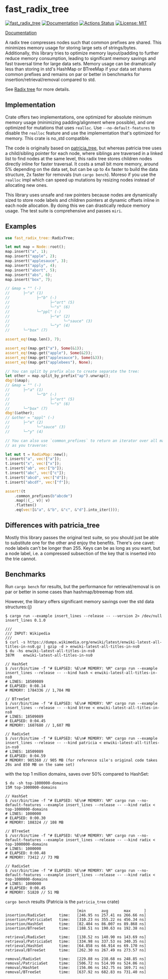 # fast_radix_tree

[![fast_radix_tree](https://img.shields.io/crates/v/fast_radix_tree.svg)](https://crates.io/crates/fast_radix_tree)
[![Documentation](https://docs.rs/fast_radix_tree/badge.svg)](https://docs.rs/fast_radix_tree)
[![Actions Status](https://github.com/bluecatengineering/fast_radix_tree/workflows/CI/badge.svg)](https://github.com/bluecatengineering/fast_radix_tree/actions)
[![License: MIT](https://img.shields.io/badge/license-MIT-blue.svg)](LICENSE)

[Documentation](https://docs.rs/fast_radix_tree)

A radix tree compresses nodes such that common prefixes are shared. This minimizes memory usage for storing large sets of strings/bytes. Additionally, this library tries to optimize memory layout/padding to further reduce memory consumption, leading to significant memory savings and fast traversal time for large data sets. Memory usage can be dramatically less than storing in std's HashMap or BTreeMap if your data set shares common prefixes and remains on par or better in benchmarks for insertion/retrieval/removal compared to std.

See [Radix tree](https://en.wikipedia.org/wiki/Radix_tree) for more details.

## Implementation

Crate offers two implementations, one optimized for absolute minimum memory usage (minimizing padding/alignment where possible), and one optimized for mutations that uses `realloc`. Use `--no-default-features` to disable the `realloc` feature and use the implementation that's optimized for memory. This crate is no_std compatible.

The code is originally based on [patricia_tree](https://github.com/sile/patricia_tree), but whereas patricia tree uses a child/sibling pointer for each node, where siblings are traversed in a linked list to find nodes at the same level, this radix tree stores children nodes directly inline for faster traversal. It costs a small bit more memory, around 5% depending on the data set, but can be up to 4x faster to build the data structure, 2x faster for removals (run `cargo bench`). Moreso if you use the `realloc` impl which can speed up mutations by resizing nodes instead of allocating new ones.

This library uses unsafe and raw pointers because nodes are dynamically sized to store node labels and children pointers at dynamic offsets inline in each node allocation. By doing this we can drastically reduce memory usage. The test suite is comprehensive and passes `miri`.

## Examples

```rust
use fast_radix_tree::RadixTree;

let mut map = Node::root();
map.insert("a", 1);
map.insert("apple", 2);
map.insert("applesauce", 3);
map.insert("apply", 4);
map.insert("abort", 5);
map.insert("abs", 6);
map.insert("box", 7);

// &map = "" (-)
//      ├─"a" (1)
//            ├─"b" (-)
//                  ├─"ort" (5)
//                  └─"s" (6)
//            └─"ppl" (-)
//                  ├─"e" (2)
//                        └─"sauce" (3)
//                  └─"y" (4)
//      └─"box" (7)

assert_eq!(map.len(), 7);

assert_eq!(map.get("a"), Some(&1));
assert_eq!(map.get("apple"), Some(&2));
assert_eq!(map.get("applesauce"), Some(&3));
assert_eq!(map.get("applebees"), None);

// You can split by prefix also to create separate the tree:
let other = map.split_by_prefix("ap").unwrap();
dbg!(&map);
// &map = "" (-)
//      ├─"a" (1)
//            └─"b" (-)
//                  ├─"ort" (5)
//                  └─"s" (6)
//      └─"box" (7)
dbg!(&other);
// &other = "appl" (-)
//      ├─"e" (2)
//            └─"sauce" (3)
//      └─"y" (4)

// You can also use `common_prefixes` to return an iterator over all matching entries
// as you traverse:

let mut t = RadixMap::new();
t.insert("a", vec!["a"]);
t.insert("x", vec!["x"]);
t.insert("ab", vec!["b"]);
t.insert("abc", vec!["c"]);
t.insert("abcd", vec!["d"]);
t.insert("abcdf", vec!["f"]);

assert!(t
    .common_prefixes(b"abcde")
    .map(|(_, v)| v)
    .flatten()
    .eq(vec![&"a", &"b", &"c", &"d"].into_iter()));
```

## Differences with patricia_tree

Mostly this library passes the original test suite, so you should just be able to substitute one for the other and enjoy the benefits. There's one cavet: node labels can't be longer than 255. Keys can be as long as you want, but a node label, i.e. a compressed subsection of the key that is inserted into the trie cannot.

## Benchmarks

Run `cargo bench` for results, but the performance for retrieval/removal is on par or better in some cases than hashmap/btreemap from std.

However, the library offers significant memory savings over the std data structures:(j)

```console
$ cargo run --example insert_lines --release -- --version 2> /dev/null
insert_lines 0.1.0

///
/// INPUT: Wikipedia
///
$ curl -s https://dumps.wikimedia.org/enwiki/latest/enwiki-latest-all-titles-in-ns0.gz | gzip -d > enwiki-latest-all-titles-in-ns0
$ du -hs enwiki-latest-all-titles-in-ns0
387M    enwiki-latest-all-titles-in-ns0

// HashSet
$ /usr/bin/time -f "# ELAPSED: %E\n# MEMORY: %M" cargo run --example insert_lines --release -- --kind hash < enwiki-latest-all-titles-in-ns0
# LINES: 18509089
# ELAPSED: 0:08.14
# MEMORY: 1784336 // 1,784 MB

// BTreeSet
$ /usr/bin/time -f "# ELAPSED: %E\n# MEMORY: %M" cargo run --example insert_lines --release -- --kind btree < enwiki-latest-all-titles-in-ns0
# LINES: 18509089
# ELAPSED: 0:04.45
# MEMORY: 1607680 // 1,607 MB

// RadixSet
$ /usr/bin/time -f "# ELAPSED: %E\n# MEMORY: %M" cargo run --example insert_lines --release -- --kind patricia < enwiki-latest-all-titles-in-ns0
# LINES: 18509089
# ELAPSED: 0:04.59
# MEMORY: 905360 // 905 MB (for reference sile's original code takes 20s and 850 MB on the same set)
```

with the top 1 million domains, saves over 50% compared to HashSet:

```console
$ du -sh top-1000000-domains
15M top-1000000-domains

// HashSet
$ /usr/bin/time -f "# ELAPSED: %E\n# MEMORY: %M" cargo run --no-default-features --example insert_lines --release -- --kind radix < top-1000000-domains
# LINES: 1000000
# ELAPSED: 0:00.30
# MEMORY: 108324 // 108 MB

// BTreeSet
$ /usr/bin/time -f "# ELAPSED: %E\n# MEMORY: %M" cargo run --no-default-features --example insert_lines --release -- --kind radix < top-1000000-domains
# LINES: 1000000
# ELAPSED: 0:00.48
# MEMORY: 73412 // 73 MB

// RadixSet
$ /usr/bin/time -f "# ELAPSED: %E\n# MEMORY: %M" cargo run --no-default-features --example insert_lines --release -- --kind radix < top-1000000-domains
# LINES: 1000000
# ELAPSED: 0:00.45
# MEMORY: 51820 // 51 MB
```

`cargo bench` results (Patricia is the `patricia_tree` crate)

```
                                [min       avg       max      ]
insertion/RadixSet      time:   [246.95 ns 257.41 ns 266.66 ns]
insertion/PatriciaSet   time:   [310.23 ns 355.22 ns 456.34 ns]
insertion/HashSet       time:   [82.404 ns 86.007 ns 89.868 ns]
insertion/BTreeSet      time:   [188.51 ns 190.63 ns 192.38 ns]

retrieval/RadixSet      time:   [138.52 ns 140.90 ns 143.69 ns]
retrieval/PatriciaSet   time:   [334.98 ns 337.53 ns 340.35 ns]
retrieval/HashSet       time:   [64.858 ns 66.914 ns 69.170 ns]
retrieval/BTreeSet      time:   [262.30 ns 267.49 ns 273.57 ns]

removal/RadixSet        time:   [229.88 ns 238.68 ns 248.85 ns]
removal/PatriciaSet     time:   [506.72 ns 514.99 ns 524.06 ns]
removal/HashSet         time:   [156.06 ns 162.75 ns 169.71 ns]
removal/BTreeSet        time:   [637.92 ns 682.83 ns 731.40 ns]
```
